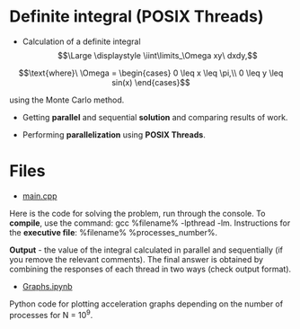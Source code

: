 # Definite integral (POSIX Threads)

* Calculation of a definite integral $$\Large \displaystyle \iint\limits_\Omega xy\ dxdy,$$

$$\text{where}\ \Omega = 
 \begin{cases}
   0 \leq x \leq \pi,\\
   0 \leq y \leq sin(x)
 \end{cases}$$
 
 using the Monte Carlo method. 
 
 * Getting **parallel** and sequential **solution** and comparing results of work. 
 
 * Performing **parallelization** using **POSIX Threads**.
 
 # Files 
 
 * [main.cpp](https://github.com/EjenY-Poltavchiny/Multithreaded-programming-practice/blob/main/Definite%20integral%20(POSIX%20Threads)/main.cpp)
  
 Here is the code for solving the problem, run through the console. To **compile**, use the command: gcc %filename% -lpthread -lm. Instructions for the **executive file**: %filename% %processes_number%. 
 
 **Output** - the value of the integral calculated in parallel and sequentially (if you remove the relevant comments). The final answer is obtained by combining the responses of each thread in two ways (check output format).
 
 * [Graphs.ipynb](https://github.com/EjenY-Poltavchiny/Multithreaded-programming-practice/blob/main/Definite%20integral%20(POSIX%20Threads)/Graphs.ipynb)

Python code for plotting acceleration graphs depending on the number of processes for N = $10^9$.
